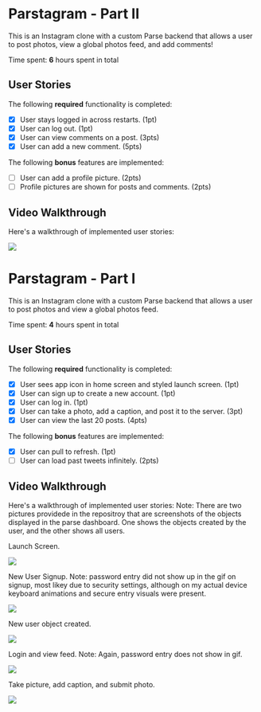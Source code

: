 # Parstagram - Part II

This is an Instagram clone with a custom Parse backend that allows a user to post photos, view a global photos feed, and add comments!

Time spent: **6** hours spent in total

## User Stories

The following **required** functionality is completed:

- [X] User stays logged in across restarts. (1pt)
- [X] User can log out. (1pt)
- [X] User can view comments on a post. (3pts)
- [X] User can add a new comment. (5pts)

The following **bonus** features are implemented:

- [ ] User can add a profile picture. (2pts)
- [ ] Profile pictures are shown for posts and comments. (2pts)

## Video Walkthrough

Here's a walkthrough of implemented user stories:

<img src='https://gfycat.com/thirdunripebichonfrise' />

# Parstagram - Part I

This is an Instagram clone with a custom Parse backend that allows a user to post photos and view a global photos feed.

Time spent: **4** hours spent in total

## User Stories

The following **required** functionality is completed:

- [X] User sees app icon in home screen and styled launch screen. (1pt)
- [X] User can sign up to create a new account. (1pt)
- [X] User can log in. (1pt)
- [X] User can take a photo, add a caption, and post it to the server. (3pt)
- [X] User can view the last 20 posts. (4pts)

The following **bonus** features are implemented:

- [X] User can pull to refresh. (1pt)
- [ ] User can load past tweets infinitely. (2pts)

## Video Walkthrough

Here's a walkthrough of implemented user stories:
Note: There are two pictures providede in the repositroy that are screenshots of the objects displayed in the parse dashboard.
One shows the objects created by the user, and the other shows all users.

Launch Screen. 

<img src='https://media.giphy.com/media/f8c9LtpQlnTHXP5wWD/giphy.gif' />


New User Signup.
Note: password entry did not show up in the gif on signup, most likey due to security settings, although on my actual device keyboard animations and secure entry visuals were present.

<img src='https://media.giphy.com/media/jRNpGQRPx4QGAzWUFU/giphy.gif' />

New user object created.

<img src='https://media.giphy.com/media/USsB7C6kJEF8ccsimb/giphy.gif' />

Login and view feed.
Note: Again, password entry does not show in gif.

<img src='https://media.giphy.com/media/W5CDvPqFkBR4Tfkozv/giphy.gif' />


Take picture, add caption, and submit photo. 

<img src='https://media.giphy.com/media/PmF5EbiCH1rkfW5B9c/giphy.gif' />



